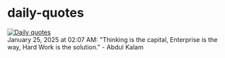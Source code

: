# daily-quotes
[![Daily quotes](https://github.com/ceepu8/daily-quotes/actions/workflows/daily-quote.yml/badge.svg)](https://github.com/ceepu8/daily-quotes/actions/workflows/daily-quote.yml)<br/>
January 25, 2025 at 02:07 AM: "Thinking is the capital, Enterprise is the way, Hard Work is the solution." - Abdul Kalam
